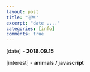 ```yaml
---
layout: post
title: "정보"
excerpt: "date ...."
categories: [info]
comments: true
---
```





[date] - **2018.09.15**

[interest] - **animals / javascript**

